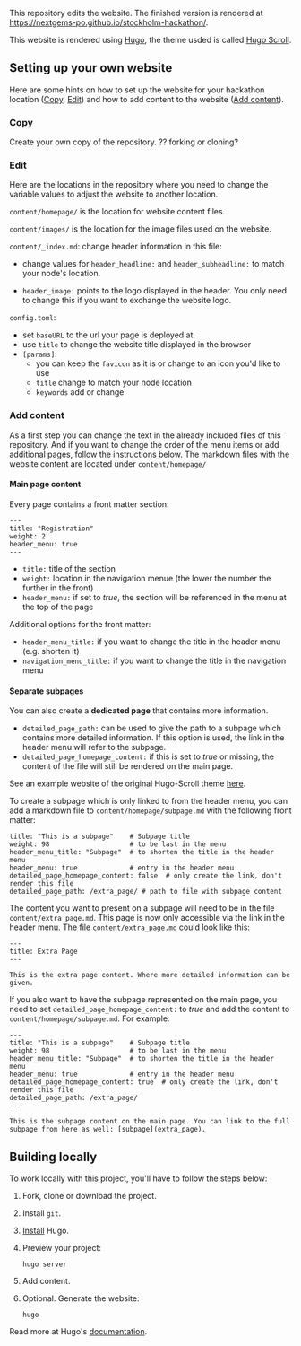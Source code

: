 This repository edits the website. The finished version is rendered at https://nextgems-po.github.io/stockholm-hackathon/.

This website is rendered using [Hugo](https://gohugo.io), the theme usded is called [Hugo Scroll](https://themes.gohugo.io/themes/hugo-scroll/).



## Setting up your own website
Here are some hints on how to set up the website for your hackathon location ([Copy](#copy), [Edit](#edit)) and how to add content to the website ([Add content](#add-content)).

### Copy
Create your own copy of the repository.
?? forking or cloning? 

### Edit

Here are the locations in the repository where you need to change the variable values to adjust the website to another location.

```content/homepage/``` is the location for website content files.

```content/images/``` is the location for the image files used on the website.

```content/_index.md```: change header information in this file:

- change values for ```header_headline:``` and ```header_subheadline:``` to match your node's location. 

- ```header_image:``` points to the logo displayed in the header. You only need to change this if you want to exchange the website logo.

```config.toml```: 
- set ```baseURL``` to the url your page is deployed at.
- use ```title``` to change the website title displayed in the browser
- ```[params]```:
  - you can keep the ```favicon``` as it is or change to an icon you'd like to use
  - ```title``` change to match your node location
  - ```keywords``` add or change

### Add content

As a first step you can change the text in the already included files of this repository. And if you want to change the order of the menu items or add additional pages, follow the instructions below. The markdown files with the website content are located under ```content/homepage/```

#### Main page content

Every page contains a front matter section:

```
---
title: "Registration"
weight: 2
header_menu: true
---
```

- ```title:``` title of the section
- ```weight:``` location in the navigation menue (the lower the number the further in the front)
- ```header_menu:``` if set to *true*, the section will be referenced in the menu at the top of the page

Additional options for the front matter:
- ```header_menu_title:``` if you want to change the title in the header menu (e.g. shorten it)
- ```navigation_menu_title:``` if you want to change the title in the navigation menu

#### Separate subpages

You can also create a **dedicated page** that contains more information.
- ```detailed_page_path:``` can be used to give the path to a subpage which contains more detailed information. If this option is used, the link in the header menu will refer to the subpage.
- ```detailed_page_homepage_content:``` if this is set to *true* or missing, the content of the file will still be rendered on the main page.

See an example website of the original Hugo-Scroll theme [here](https://zjedi.github.io/hugo-scroll/).

To create a subpage which is only linked to from the header menu, you can add a markdown file to ```content/homepage/subpage.md``` with the following front matter:

```
title: "This is a subpage"    # Subpage title
weight: 98                    # to be last in the menu
header_menu_title: "Subpage"  # to shorten the title in the header menu
header_menu: true             # entry in the header menu
detailed_page_homepage_content: false  # only create the link, don't render this file
detailed_page_path: /extra_page/ # path to file with subpage content
```

The content you want to present on a subpage will need to be in the file ```content/extra_page.md```. This page is now only accessible via the link in the header menu. The file ```content/extra_page.md``` could look like this:

```
---
title: Extra Page
---

This is the extra page content. Where more detailed information can be given.
```

If you also want to have the subpage represented on the main page, you need to set ```detailed_page_homepage_content:``` to *true* and add the content to ```content/homepage/subpage.md```. For example: 

```
---
title: "This is a subpage"    # Subpage title
weight: 98                    # to be last in the menu
header_menu_title: "Subpage"  # to shorten the title in the header menu
header_menu: true             # entry in the header menu
detailed_page_homepage_content: true  # only create the link, don't render this file
detailed_page_path: /extra_page/
---

This is the subpage content on the main page. You can link to the full subpage from here as well: [subpage](extra_page).
```


## Building locally

To work locally with this project, you'll have to follow the steps below:

1. Fork, clone or download the project.
2. Install `git`.
3. [Install](https://gohugo.io/getting-started/installing/) Hugo.

4. Preview your project:

   ```shell
   hugo server
   ```

5. Add content.
6. Optional. Generate the website:

   ```shell
   hugo
   ```

Read more at Hugo's [documentation](https://gohugo.io/getting-started/).

<!-- ## Use a custom theme

Hugo supports a variety of themes.

Visit <https://themes.gohugo.io/> and pick the theme you want to use. In the
Pages example, we use <https://themes.gohugo.io/themes/gohugo-theme-ananke/>.


## Did you fork this project?

If you forked this project for your own use, please go to your project's
**Settings** and remove the forking relationship, which won't be necessary
unless you want to contribute back to the upstream project. -->

